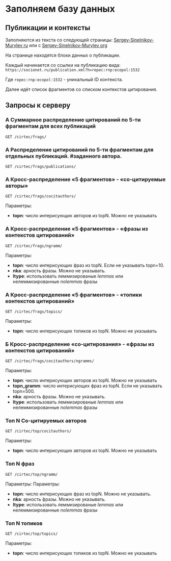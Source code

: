 # Заполняем базу данных

## Публикации и контексты

Заполняются из текста со следующей страницы: [Sergey-Sinelnikov-Murylev ru](http://cirtec.ranepa.ru/cgi/spadist4bundle.cgi?code=linked_papers&c=Sergey-Sinelnikov-Murylev)
или с [Sergey-Sinelnikov-Murylev org](http://cirtec.repec.org/cgi/spadist4bundle.cgi?code=linked_papers&c=Sergey-Sinelnikov-Murylev)

На странице находятся блоки данных о публикации.

Каждый начинается со ссылки на публикацию вида:
`https://socionet.ru/publication.xml?h=repec:rnp:ecopol:1532`
  
Где `repec:rnp:ecopol:1532` - уникальный ID контекста.

Далее идёт список фрагментов со списком контекстов цитирования.


## Запросы к серверу

### А Суммарное распределение цитирований по 5-ти фрагментам для всех публикаций
```http request
GET /cirtec/frags/
```

### А Распределение цитирований по 5-ти фрагментам для отдельных публикаций. #заданного автора.
```http request
GET /cirtec/frags/publications/
```

### А Кросс-распределение «5 фрагментов» - «со-цитируемые авторы»
```http request
GET /cirtec/frags/cocitauthors/
```
Параметры:
  - **topn**: число интерисующих авторов из topN. Можно не указывать

### А Кросс-распределение «5 фрагментов» - «фразы из контекстов цитирований»
```http request
GET /cirtec/frags/ngramm/
```
Параметры:
  - **topn**: число интерисующих фраз из topN. Если не указывать topn=10.
  - **nka**: арность фразы. Можно не указывать.
  - **ltype**: использовать леммизированые *lemmas* или нелеммизированные *nolemmas* фразы 

### A Кросс-распределение «5 фрагментов» - «топики контекстов цитирований»
```http request
GET /cirtec/frags/topics/
```
Параметры:
  - **topn**: число интерисующих топиков из topN. Можно не указывать


### Б Кросс-распределение «со-цитирования» - «фразы из контекстов цитирований»
```http request
GET /cirtec/frags/cocitauthors/ngramms/
```
Параметры:
  - **topn**: число интерисующих авторов из topN. Можно не указывать
  - **topn_gramm**: число интерисующих фраз из topN. Если не указывать topn=500. 
  - **nka**: арность фразы. Можно не указывать.
  - **ltype**: использовать леммизированые *lemmas* или нелеммизированные *nolemmas* фразы 

### Топ N Со-цитируемых авторов 
```http request
GET /cirtec/top/cocitauthors/
```
Параметры:
  - **topn**: число интерисующих авторов из topN. Можно не указывать

### Топ N фраз 
```http request
GET /cirtec/top/ngramm/
```
Параметры:
Параметры:
  - **topn**: число интерисующих фраз из topN. Можно не указывать.
  - **nka**: арность фразы. Можно не указывать.
  - **ltype**: использовать леммизированые *lemmas* или нелеммизированные *nolemmas* фразы 

### Топ N топиков 
```http request
GET /cirtec/top/topics/
```
Параметры:
  - **topn**: число интерисующих топиков из topN. Можно не указывать

